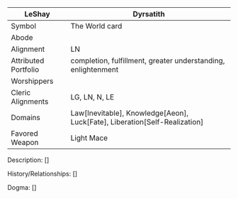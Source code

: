 | LeShay | Dyrsatith |
| --- | --- |
| Symbol | The World card | 
| Abode |
| Alignment | LN 
| Attributed Portfolio |  completion, fulfillment, greater understanding, enlightenment | 
| Worshippers | 
| Cleric Alignments | LG, LN, N, LE | 
| Domains | Law[Inevitable], Knowledge[Aeon], Luck[Fate], Liberation[Self-Realization] 
| Favored Weapon | Light Mace | 

Description: 
    []

History/Relationships:
    []
    
Dogma: 
    []